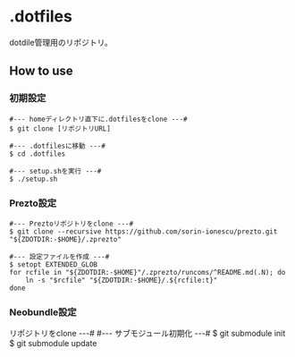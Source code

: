 .dotfiles
=========
dotdile管理用のリポジトリ。

How to use
------
### 初期設定 ###
    #--- homeディレクトリ直下に.dotfilesをclone ---#
    $ git clone [リポジトリURL]
    
    #--- .dotfilesに移動 ---#
    $ cd .dotfiles
    
    #--- setup.shを実行 ---#
    $ ./setup.sh

    
### Prezto設定 ###
    #--- Preztoリポジトリをclone ---#
    $ git clone --recursive https://github.com/sorin-ionescu/prezto.git "${ZDOTDIR:-$HOME}/.zprezto"
    
    #--- 設定ファイルを作成 ---#
    $ setopt EXTENDED_GLOB
    for rcfile in "${ZDOTDIR:-$HOME}"/.zprezto/runcoms/^README.md(.N); do
        ln -s "$rcfile" "${ZDOTDIR:-$HOME}/.${rcfile:t}"
    done


### Neobundle設定 ###
リポジトリをclone ---#
    #--- サブモジュール初期化  ---#
    $ git submodule init
    $ git submodule update

